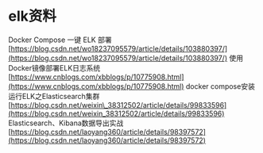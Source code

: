 # elk资料
Docker Compose 一键 ELK 部署
[https://blog.csdn.net/wo18237095579/article/details/103880397/](https://blog.csdn.net/wo18237095579/article/details/103880397/)
使用Docker镜像部署ELK日志系统
[https://www.cnblogs.com/xbblogs/p/10775908.html](https://www.cnblogs.com/xbblogs/p/10775908.html)
docker compose安装运行ELK之Elasticsearch集群
[https://blog.csdn.net/weixin\_38312502/article/details/99833596](https://blog.csdn.net/weixin_38312502/article/details/99833596)
Elasticsearch、Kibana数据导出实战
[https://blog.csdn.net/laoyang360/article/details/98397572](https://blog.csdn.net/laoyang360/article/details/98397572)

